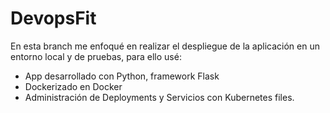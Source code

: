 # DevopsFit
En esta branch me enfoqué en realizar el despliegue de la aplicación en un entorno local y de pruebas, para ello usé:
- App desarrollado con Python, framework Flask
- Dockerizado en Docker
- Administración de Deployments y Servicios con Kubernetes files.

